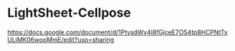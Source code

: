 # LightSheet-Cellpose

https://docs.google.com/document/d/1PtysdWv4l8fGjceE7OS4tp8HCPNtTxULiMK06wopMmE/edit?usp=sharing
